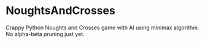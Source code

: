 # NoughtsAndCrosses
Crappy Python Noughts and Crosses game with AI using minimax algorithm.
No alpha-beta pruning just yet.
